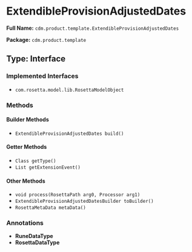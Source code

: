 # ExtendibleProvisionAdjustedDates

**Full Name:** `cdm.product.template.ExtendibleProvisionAdjustedDates`

**Package:** `cdm.product.template`

## Type: Interface

### Implemented Interfaces

- `com.rosetta.model.lib.RosettaModelObject`

### Methods

#### Builder Methods

- `ExtendibleProvisionAdjustedDates build()`

#### Getter Methods

- `Class getType()`
- `List getExtensionEvent()`

#### Other Methods

- `void process(RosettaPath arg0, Processor arg1)`
- `ExtendibleProvisionAdjustedDatesBuilder toBuilder()`
- `RosettaMetaData metaData()`

### Annotations

- **RuneDataType**
- **RosettaDataType**

